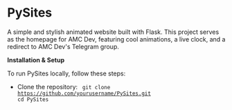 # PySites

A simple and stylish animated website built with Flask. This project serves as the homepage for AMC Dev, featuring cool animations, a live clock, and a redirect to AMC Dev's Telegram group.

<b>Installation & Setup</b>

To run PySites locally, follow these steps:

- Clone the repository:
<code> git clone https://github.com/yourusername/PySites.git
cd PySites</code>
